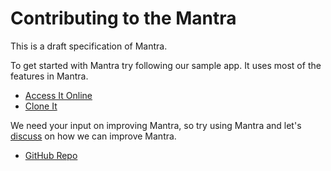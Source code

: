 # Contributing to the Mantra

This is a draft specification of Mantra.

To get started with Mantra try following our sample app. It uses most of the features in Mantra.

* [Access It Online](http://mantra-sample-blog.meteor.com/)
* [Clone It](https://github.com/mantrajs/mantra-sample-blog-app)

We need your input on improving Mantra, so try using Mantra and let's [discuss](https://github.com/kadirahq/mantra/issues) on how we can improve Mantra.

* [GitHub Repo](https://github.com/kadirahq/mantra)

